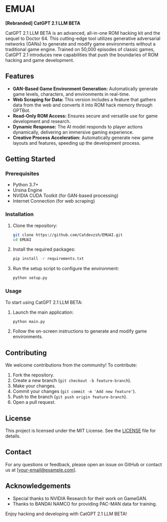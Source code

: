 # EMUAI

**[Rebranded] CatGPT 2.1 LLM BETA**

CatGPT 2.1 LLM BETA is an advanced, all-in-one ROM hacking kit and the sequel to Doctor 64. This cutting-edge tool utilizes generative adversarial networks (GANs) to generate and modify game environments without a traditional game engine. Trained on 50,000 episodes of classic games, CatGPT 2.1 introduces new capabilities that push the boundaries of ROM hacking and game development.

## Features

- **GAN-Based Game Environment Generation:** Automatically generate game levels, characters, and environments in real-time.
- **Web Scraping for Data:** This version includes a feature that gathers data from the web and converts it into ROM hack memory through GPTBot.
- **Read-Only ROM Access:** Ensures secure and versatile use for game development and research.
- **Dynamic Response:** The AI model responds to player actions dynamically, delivering an immersive gaming experience.
- **Creative Process Acceleration:** Automatically generate new game layouts and features, speeding up the development process.

## Getting Started

### Prerequisites

- Python 3.7+
- Ursina Engine
- NVIDIA CUDA Toolkit (for GAN-based processing)
- Internet Connection (for web scraping)

### Installation

1. Clone the repository:
    ```bash
    git clone https://github.com/Catdevzsh/EMUAI.git
    cd EMUAI
    ```

2. Install the required packages:
    ```bash
    pip install -r requirements.txt
    ```

3. Run the setup script to configure the environment:
    ```bash
    python setup.py
    ```

### Usage

To start using CatGPT 2.1 LLM BETA:

1. Launch the main application:
    ```bash
    python main.py
    ```

2. Follow the on-screen instructions to generate and modify game environments.

## Contributing

We welcome contributions from the community! To contribute:

1. Fork the repository.
2. Create a new branch (`git checkout -b feature-branch`).
3. Make your changes.
4. Commit your changes (`git commit -m 'Add new feature'`).
5. Push to the branch (`git push origin feature-branch`).
6. Open a pull request.

## License

This project is licensed under the MIT License. See the [LICENSE](LICENSE) file for details.

## Contact

For any questions or feedback, please open an issue on GitHub or contact us at [your-email@example.com].

## Acknowledgements

- Special thanks to NVIDIA Research for their work on GameGAN.
- Thanks to BANDAI NAMCO for providing PAC-MAN data for training.

Enjoy hacking and developing with CatGPT 2.1 LLM BETA!
